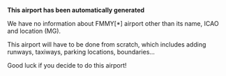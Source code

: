 **This airport has been automatically generated**

We have no information about FMMY[*] airport other than its name, ICAO and location (MG).

This airport will have to be done from scratch, which includes adding runways, taxiways, parking locations, boundaries...

Good luck if you decide to do this airport!